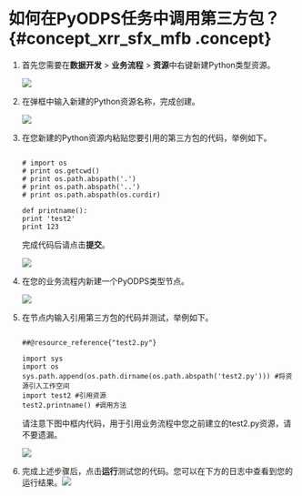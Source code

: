 # 如何在PyODPS任务中调用第三方包？ {#concept_xrr_sfx_mfb .concept}

1.  首先您需要在**数据开发** \> **业务流程** \> **资源**中右键新建Python类型资源。

    ![](http://static-aliyun-doc.oss-cn-hangzhou.aliyuncs.com/assets/img/23998/153986196113917_zh-CN.png)

2.  在弹框中输入新建的Python资源名称，完成创建。

    ![](http://static-aliyun-doc.oss-cn-hangzhou.aliyuncs.com/assets/img/23998/153986196113918_zh-CN.png)

3.  在您新建的Python资源内粘贴您要引用的第三方包的代码，举例如下。

    ```
    
    # import os
    # print os.getcwd()
    # print os.path.abspath('.')
    # print os.path.abspath('..')
    # print os.path.abspath(os.curdir)
    
    def printname():
    print 'test2'
    print 123
    ```

    完成代码后请点击**提交**。

    ![](http://static-aliyun-doc.oss-cn-hangzhou.aliyuncs.com/assets/img/23998/153986196113919_zh-CN.png)

4.  在您的业务流程内新建一个PyODPS类型节点。

    ![](http://static-aliyun-doc.oss-cn-hangzhou.aliyuncs.com/assets/img/23998/153986196113921_zh-CN.png)

5.  在节点内输入引用第三方包的代码并测试，举例如下。

    ```
    
    ##@resource_reference{"test2.py"}
    
    import sys 
    import os
    sys.path.append(os.path.dirname(os.path.abspath('test2.py'))) #将资源引入工作空间
    import test2 #引用资源
    test2.printname() #调用方法
    ```

    请注意下图中框内代码，用于引用业务流程中您之前建立的test2.py资源，请不要遗漏。

    ![](http://static-aliyun-doc.oss-cn-hangzhou.aliyuncs.com/assets/img/23998/153986196113923_zh-CN.png)

6.  完成上述步骤后，点击**运行**测试您的代码。您可以在下方的日志中查看到您的运行结果。![](http://static-aliyun-doc.oss-cn-hangzhou.aliyuncs.com/assets/img/23998/153986196213924_zh-CN.png)

